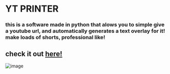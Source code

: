 # YT PRINTER
### this is a software made in python that alows you to simple give a youtube url, and automatically generates a text overlay for it! make loads of shorts, professional like!

## check it out [here!](https://www.youtube.com/shorts/n499ZjVoLtA)
![image](https://github.com/user-attachments/assets/47726fb4-e384-4c55-a307-5db6692449a7)
